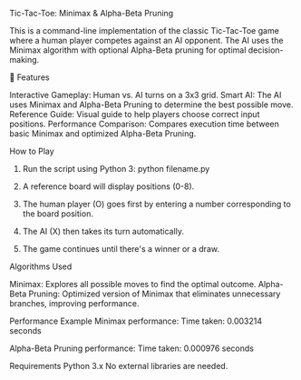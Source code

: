 Tic-Tac-Toe: Minimax & Alpha-Beta Pruning

This is a command-line implementation of the classic Tic-Tac-Toe game where a human player competes against an AI opponent. The AI uses the Minimax algorithm with optional Alpha-Beta pruning for optimal decision-making.

📌 Features

Interactive Gameplay: Human vs. AI turns on a 3x3 grid.
Smart AI: The AI uses Minimax and Alpha-Beta Pruning to determine the best possible move.
Reference Guide: Visual guide to help players choose correct input positions.
Performance Comparison: Compares execution time between basic Minimax and optimized Alpha-Beta Pruning.


How to Play

1. Run the script using Python 3:
   python filename.py
  

2. A reference board will display positions (0-8).

3. The human player (O) goes first by entering a number corresponding to the board position.

4. The AI (X) then takes its turn automatically.

5. The game continues until there's a winner or a draw.


Algorithms Used

Minimax: Explores all possible moves to find the optimal outcome.
Alpha-Beta Pruning: Optimized version of Minimax that eliminates unnecessary branches, improving performance.

Performance Example
Minimax performance:
Time taken: 0.003214 seconds

Alpha-Beta Pruning performance:
Time taken: 0.000976 seconds

Requirements
  Python 3.x
No external libraries are needed.

